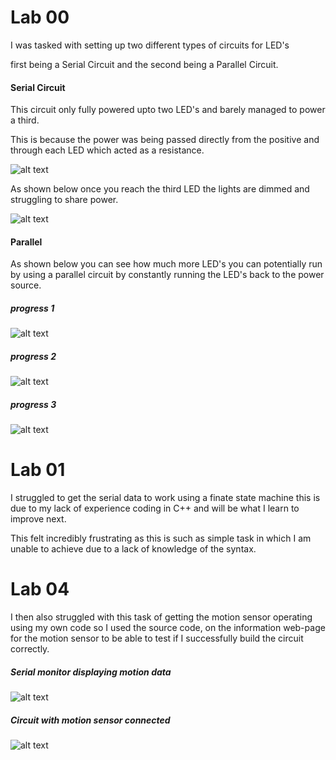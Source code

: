 # Lab 00

I was tasked with setting up two different types of circuits for LED's

first being a Serial Circuit and the second being a Parallel Circuit. 



#### Serial Circuit

This circuit only fully powered upto two LED's and barely managed to power a third.

This is because the power was being passed directly from the positive and through each LED which acted as a resistance.

![alt text](https://github.com/HarryHallows/CCIHarryHallows/blob/master/Week2Lab/Week2_Images/Photo%2013-10-2019,%2015%2054%2036.jpg?raw=true)

As shown below once you reach the third LED the lights are dimmed and struggling to share power.

![alt text](https://github.com/HarryHallows/CCIHarryHallows/blob/master/Week2Lab/Week2_Images/Photo%2013-10-2019,%2015%2058%2030.jpg?raw=true)

#### Parallel
As shown below you can see how much more LED's you can potentially run by using a parallel circuit by constantly running the LED's back to the power source.

##### progress 1
![alt text](https://github.com/HarryHallows/CCIHarryHallows/blob/master/Week2Lab/Week2_Images/Photo%2013-10-2019,%2016%2004%2039.jpg?raw=true)
##### progress 2
![alt text](https://github.com/HarryHallows/CCIHarryHallows/blob/master/Week2Lab/Week2_Images/Photo%2013-10-2019,%2016%2011%2032.jpg?raw=true)
##### progress 3
![alt text](https://github.com/HarryHallows/CCIHarryHallows/blob/master/Week2Lab/Week2_Images/Photo%2013-10-2019,%2016%2018%2037.jpg?raw=true)

# Lab 01
I struggled to get the serial data to work using a finate state machine this is due to my lack of experience coding in C++ and will be what I learn to improve next.

This felt incredibly frustrating as this is such as simple task in which I am unable to achieve due to a lack of knowledge of the syntax.


# Lab 04

I then also struggled with this task of getting the motion sensor operating using my own code so I used the source code,
on the information web-page for the motion sensor to be able to test if I successfully build the circuit correctly.


##### Serial monitor displaying motion data
![alt text](https://github.com/HarryHallows/CCIHarryHallows/blob/master/Week2Lab/Week2_Images/Photo%2013-10-2019,%2021%2026%2042.jpg?raw=true)

##### Circuit with motion sensor connected
![alt text](https://github.com/HarryHallows/CCIHarryHallows/blob/master/Week2Lab/Week2_Images/Photo%2013-10-2019,%2021%2026%2048.jpg?raw=true)
